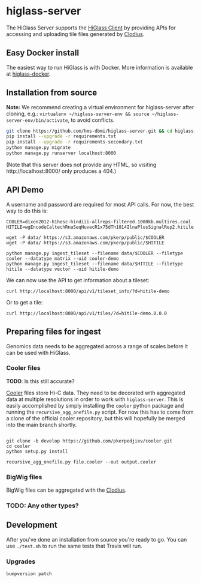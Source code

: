 # higlass-server

The HiGlass Server supports the [HiGlass Client](https://github.com/hms-dbmi/higlass)
by providing APIs for accessing and uploading tile files generated by
[Clodius](https://github.com/hms-dbmi/clodius).

## Easy Docker install

The easiest way to run HiGlass is with Docker. More information is available at
[higlass-docker](https://github.com/hms-dbmi/higlass-docker#readme).

## Installation from source

**Note:** We recommend creating a virtual environment for higlass-server after cloning, e.g.: 
`virtualenv ~/higlass-server-env && source ~/higlass-server-env/bin/activate`, to avoid conflicts.

```bash
git clone https://github.com/hms-dbmi/higlass-server.git && cd higlass-server
pip install --upgrade -r requirements.txt
pip install --upgrade -r requirements-secondary.txt
python manage.py migrate
python manage.py runserver localhost:8000
```

(Note that this server does not provide any HTML,
so visiting http://localhost:8000/ only produces a 404.)

## API Demo

A username and password are required for most API calls. For now, the best way to do this is:
```
COOLER=dixon2012-h1hesc-hindiii-allreps-filtered.1000kb.multires.cool
HITILE=wgEncodeCaltechRnaSeqHuvecR1x75dTh1014IlnaPlusSignalRep2.hitile

wget -P data/ https://s3.amazonaws.com/pkerp/public/$COOLER
wget -P data/ https://s3.amazonaws.com/pkerp/public/$HITILE

python manage.py ingest_tileset --filename data/$COOLER --filetype cooler --datatype matrix --uid cooler-demo
python manage.py ingest_tileset --filename data/$HITILE --filetype hitile --datatype vector --uid hitile-demo
```

We can now use the API to get information about a tileset:
```
curl http://localhost:8000/api/v1/tileset_info/?d=hitile-demo
```

Or to get a tile:
```
curl http://localhost:8000/api/v1/tiles/?d=hitile-demo.0.0.0
```

## Preparing files for ingest

Genomics data needs to be aggregated across a range of scales before it can be used with HiGlass.

### Cooler files

**TODO**: Is this still accurate?

[Cooler](https://github.com/mirnylab/cooler) files store Hi-C data. They need to be decorated with aggregated
data at multiple resolutions in order to work with `higlass-server`. This is easily accomplished by simply 
installing the `cooler` python package and running the `recursive_agg_onefile.py` script. For now this has 
to come from a clone of the official cooler repository, but this will hopefully be merged into the main branch shortly.

```

git clone -b develop https://github.com/pkerpedjiev/cooler.git
cd cooler
python setup.py install

recursive_agg_onefile.py file.cooler --out output.cooler
```

### BigWig files

BigWig files can be aggregated with the [Clodius](https://github.com/hms-dbmi/clodius#bigwig-files).

### **TODO**: Any other types?

## Development

After you've done an installation from source you're ready to go.
You can use `./test.sh` to run the same tests that Travis will run.

### Upgrades

```
bumpversion patch
```
